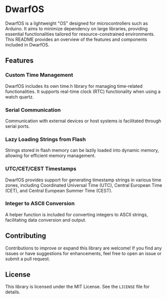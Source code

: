 
# DwarfOS
DwarfOS is a lightweight "OS" designed for microcontrollers such as Arduino. It aims to minimize dependency on large libraries, providing essential functionalities tailored for resource-constrained environments. This README provides an overview of the features and components included in DwarfOS.

## Features

### Custom Time Management
DwarfOS includes its own time.h library for managing time-related functionalities. It supports real-time clock (RTC) functionality when using a watch quartz.

### Serial Communication
Communication with external devices or host systems is facilitated through serial ports.

### Lazy Loading Strings from Flash
Strings stored in flash memory can be lazily loaded into dynamic memory, allowing for efficient memory management.

### UTC/CET/CEST Timestamps
DwarfOS provides support for generating timestamp strings in various time zones, including Coordinated Universal Time (UTC), Central European Time (CET), and Central European Summer Time (CEST).

### Integer to ASCII Conversion
A helper function is included for converting integers to ASCII strings, facilitating data conversion and output.

## Contributing

Contributions to improve or expand this library are welcome! If you find any issues or have suggestions for enhancements, feel free to open an issue or submit a pull request.

## License

This library is licensed under the MIT License. See the `LICENSE` file for details.
